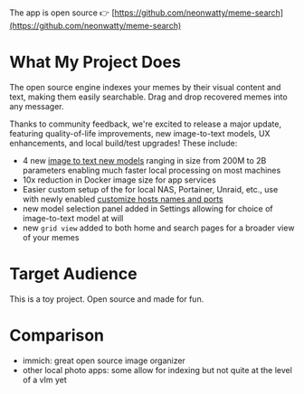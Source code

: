 The app is open source 👉 [https://github.com/neonwatty/meme-search](https://github.com/neonwatty/meme-search)

# What My Project Does

The open source engine indexes your memes by their visual content and text, making them easily searchable. Drag and drop recovered memes into any messager.

Thanks to community feedback, we're excited to release a major update, featuring quality-of-life improvements, new image-to-text models, UX enhancements, and local build/test upgrades!   These include:

- 4 new [image to text new models](https://github.com/neonwatty/meme-search?tab=readme-ov-file#features---pro-version)  ranging in size from 200M to 2B parameters enabling much faster local processing on most machines
- 10x reduction in Docker image size for app services
- Easier custom setup of the for local NAS, Portainer, Unraid, etc., 
use with newly enabled [customize hosts names and ports](https://github.com/neonwatty/meme-search/tree/main?tab=readme-ov-file#custom-hosts-and-ports) 
- new model selection panel added in Settings allowing for choice of image-to-text model at will
- new `grid view` added to both home and search pages for a broader view of your memes

# Target Audience

This is a toy project. Open source and made for fun.

# Comparison

* immich: great open source image organizer
* other local photo apps: some allow for indexing but not quite at the level of a vlm yet
<!--stackedit_data:
eyJoaXN0b3J5IjpbLTE4NDM0OTU5OTZdfQ==
-->